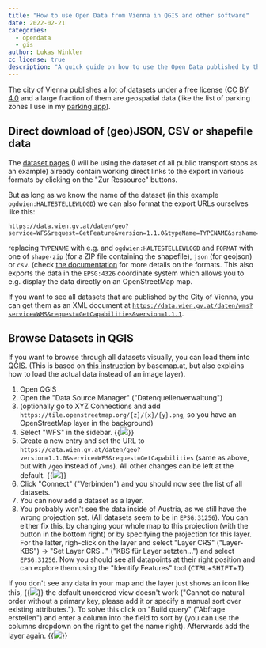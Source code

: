 ```yaml
---
title: "How to use Open Data from Vienna in QGIS and other software"
date: 2022-02-21
categories: 
  - opendata
  - gis
author: Lukas Winkler
cc_license: true
description: "A quick guide on how to use the Open Data published by the City of Vienna"
---
```


The city of Vienna publishes a lot of datasets under a free license ([CC BY 4.0](https://creativecommons.org/licenses/by/4.0/deed.de) and a large fraction of them are geospatial data (like the list of parking zones I use in my [parking app](https://lw1.at/en/kurzparkzonen)). 


## Direct download of (geo)JSON, CSV or shapefile data

The [dataset pages](https://www.data.gv.at/katalog/dataset/21fca925-12ac-4215-ba1a-a9c73cb3b082) (I will be using the dataset of all public transport stops as an example) already contain working direct links to the export in various formats by clicking on the "Zur Ressource" buttons.

But as long as we know the name of the dataset (in this example `ogdwien:HALTESTELLEWLOGD`) we can also format the export URLs ourselves like this:

```text
https://data.wien.gv.at/daten/geo?service=WFS&request=GetFeature&version=1.1.0&typeName=TYPENAME&srsName=EPSG:4326&outputFormat=FORMAT
```

replacing `TYPENAME` with e.g. and `ogdwien:HALTESTELLEWLOGD` and `FORMAT` with one of `shape-zip` (for a ZIP file containing the shapefile), `json` (for geojson) or `csv`. (check [the documentation](https://docs.geoserver.org/latest/en/user/services/wfs/outputformats.html) for more details on the formats.
This also exports the data in the `EPSG:4326` coordinate system which allows you to e.g. display the data directly on an OpenStreetMap map.

If you want to see all datasets that are published by the City of Vienna, you can get them as an XML document at [`https://data.wien.gv.at/daten/wms?service=WMS&request=GetCapabilities&version=1.1.1`](https://data.wien.gv.at/daten/wms?service=WMS&request=GetCapabilities&version=1.1.1).


## Browse Datasets in QGIS

If you want to browse through all datasets visually, you can load them into [QGIS](https://www.qgis.org/). (This is based on [this instruction](https://cdn.basemap.at/QGIS-Integration.pdf) by basemap.at, but also explains how to load the actual data instead of an image layer).

1. Open QGIS
2. Open the "Data Source Manager" ("Datenquellenverwaltung")
3. (optionally go to XYZ Connections and add `https://tile.openstreetmap.org/{z}/{x}/{y}.png`, so you have an OpenStreetMap layer in the background)
4. Select "WFS" in the sidebar.
   {{<image src="img1.png" >}}
5. Create a new entry and set the URL to `https://data.wien.gv.at/daten/geo?version=1.1.0&service=WFS&request=GetCapabilities` (same as above, but with `/geo` instead of `/wms`). All other changes can be left at the default.
   {{<image src="img2.png" >}}
6. Click "Connect" ("Verbinden") and you should now see the list of all datasets.
7. You can now add a dataset as a layer.
8. You probably won't see the data inside of Austria, as we still have the wrong projection set. (All datasets seem to be in `EPSG:31256`). You can either fix this, by changing your whole map to this projection (with the button in the bottom right) or by specifying the projection for this layer. For the latter, righ-click on the layer and select "Layer CRS" ("Layer-KBS") -> "Set Layer CRS..." ("KBS für Layer setzten...") and select `EPSG:31256`. Now you should see all datapoints at their right position and can explore them using the "Identify Features" tool (<kbd>CTRL</kbd>+<kbd>SHIFT</kbd>+<kbd>I</kbd>)

If you don't see any data in your map and the layer just shows an icon like this,
{{<image src="img3.png" >}}
the default unordered view doesn't work ("Cannot do natural order without a primary key, please add it or specify a manual sort over existing attributes."). To solve this click on "Build query" ("Abfrage erstellen") and enter a column into the field to sort by (you can use the columns dropdown on the right to get the name right). Afterwards add the layer again.
{{<image src="img4.png" >}}
